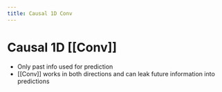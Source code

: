 ```yaml
---
title: Causal 1D Conv
---
```


# Causal 1D [[Conv]]
- Only past info used for prediction
- [[Conv]] works in both directions and can leak future information into predictions






























